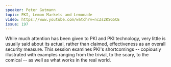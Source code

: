 ```yaml
---
speaker: Peter Gutmann
topic: PKI, Lemon Markets and Lemonade
video: https://www.youtube.com/watch?v=ncZs2KSG5CE
issue: 197
---
```


While much attention has been given to PKI and PKI technology, very little is usually said about its actual, rather than claimed, effectiveness as an overall security measure. This session examines PKI's shortcomings -- copiously illustrated with examples ranging from the trivial, to the scary, to the comical -- as well as what works in the real world.

